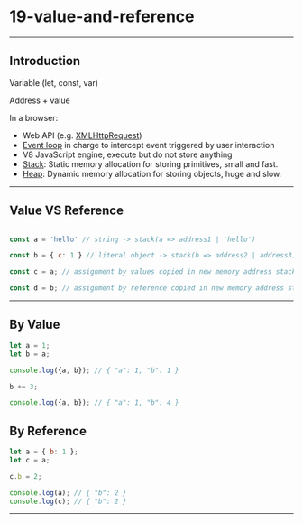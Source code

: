 # 19-value-and-reference

***

## Introduction

Variable (let, const, var)

Address + value

In a browser:

- Web API (e.g. [XMLHttpRequest](https://developer.mozilla.org/en-US/docs/Web/API/XMLHttpRequest))  
- [Event loop](https://developer.mozilla.org/en-US/docs/Web/JavaScript/EventLoop) in charge to intercept event triggered by user interaction  
- V8 JavaScript engine, execute but do not store anything  
- [Stack](https://felixgerschau.com/javascript-memory-management/#:~:text=for%20different%20purposes.-,Stack%3A%20Static%20memory%20allocation,-You%20might%20know): Static memory allocation for storing primitives, small and fast.  
- [Heap](https://felixgerschau.com/javascript-memory-management/#:~:text=on%20the%20browser.-,Heap%3A%20Dynamic%20memory%20allocation,-The%20heap%20is): Dynamic memory allocation for storing objects, huge and slow.

***

## Value VS Reference

```js

const a = 'hello' // string -> stack(a => address1 | 'hello')

const b = { c: 1 } // literal object -> stack(b => address2 | address3), heap(address3 | { c: 1 })

const c = a; // assignment by values copied in new memory address stack(c => address4 | 'hello')

const d = b; // assignment by reference copied in new memory address stack that point on same value in heap -> stack(d => address5 | address3), heap(address3 | { c: 1 })

```

***

## By Value

```js
let a = 1;
let b = a;

console.log({a, b}); // { "a": 1, "b": 1 }

b += 3;

console.log({a, b}); // { "a": 1, "b": 4 }
```

## By Reference

```js
let a = { b: 1 };
let c = a;

c.b = 2;

console.log(a); // { "b": 2 }
console.log(c); // { "b": 2 }
```

***
